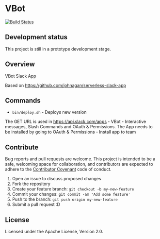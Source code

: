 # VBot
  [![Build Status](https://travis-ci.org/vghn/vbot.svg?branch=master)](https://travis-ci.org/vghn/vbot)

## Development status ##
This project is still in a prototype development stage.

## Overview
VBot Slack App

Based on https://github.com/johnagan/serverless-slack-app

## Commands

- `bin/deploy.sh` - Deploys new version

The GET URL is used in https://api.slack.com/apps - VBot - Interactive messages, Slash Commands and OAuth & Permissions.
The App needs to be installed by going to OAuth & Permissions - Install app to team

## Contribute
Bug reports and pull requests are welcome. This project is intended to be a safe, welcoming space for collaboration, and contributors are expected to adhere to the [Contributor Covenant](http://contributor-covenant.org) code of conduct.
1. Open an issue to discuss proposed changes
2. Fork the repository
3. Create your feature branch: `git checkout -b my-new-feature`
4. Commit your changes: `git commit -am 'Add some feature'`
5. Push to the branch: `git push origin my-new-feature`
6. Submit a pull request :D

## License
Licensed under the Apache License, Version 2.0.
